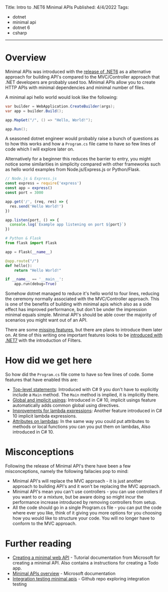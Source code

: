 Title: Intro to .NET6 Minimal APIs
Published: 4/4/2022
Tags: 
- dotnet
- minimal api
- dotnet 6
- csharp

---
# Overview

Minimal APIs was introduced with the [release of .NET6](https://devblogs.microsoft.com/dotnet/announcing-net-6/) as a alternative approach for building API's compared to the MVC/Controller approach that .NET developers are probably used too. Minimal APIs allow you to create HTTP APIs with minimal dependencies and minimal number of files.

A minimal api hello world would look like the following:

```csharp
var builder = WebApplication.CreateBuilder(args);
var app = builder.Build();

app.MapGet("/", () => "Hello, World!");

app.Run();
```

A seasoned dotnet engineer would probably raise a bunch of questions as to how this works and how a `Program.cs` file came to have so few lines of code which I will explore later on. 

Alternatively for a beginner this reduces the barrier to entry, you might notice some similarities in simplicity compared with other frameworks such as hello world examples from Node.js/Express.js or Python/Flask. 


```javascript
// Node.js & Express.js
const express = require('express')
const app = express()
const port = 3000

app.get('/', (req, res) => {
  res.send('Hello World!')
})

app.listen(port, () => {
  console.log(`Example app listening on port ${port}`)
})
```

```python
# Python & Flask 
from flask import Flask

app = Flask(__name__)

@app.route("/")
def hello():
    return "Hello World!"

if __name__ == '__main__':
    app.run(debug=True)
```

Somehow dotnet managed to reduce it's hello world to four lines, reducing the ceremony normally associated with the MVC/Controller approach. This is one of the benefits of building with minimal apis which also as a side effect has improved performance, but don't be under the impression minimal equals simple. Minimal API's should be able cover the majority of scenarios you might want out of an API.

There are some [missing features](https://docs.microsoft.com/en-us/aspnet/core/tutorials/min-web-api?view=aspnetcore-6.0&tabs=visual-studio#differences-between-minimal-apis-and-apis-with-controllers), but there are plans to introduce them later on. At time of this writing one important features looks to be [introduced with .NET7](https://devblogs.microsoft.com/dotnet/announcing-dotnet-7-preview-3/) with the introduction of Filters.

# How did we get here

So how did the `Program.cs` file come to have so few lines of code. Some features that have enabled this are: 

- [Top-level statements](https://docs.microsoft.com/en-us/dotnet/csharp/fundamentals/program-structure/top-level-statements): Introduced with C# 9 you don't have to explicitly include a `Main` method. The `Main` method is implied, it is implicitly there.
- [Global and implicit usings](https://devblogs.microsoft.com/dotnet/welcome-to-csharp-10/#global-and-implicit-usings): Introduced in C# 10, implicit usings feature automatically adds common global using directives.
- [Improvements for lambda expressions](https://devblogs.microsoft.com/dotnet/welcome-to-csharp-10/#improvements-for-lambda-expressions-and-method-groups): Another feature introduced in C# 10 implicit lambda expressions.
- [Attributes on lambdas](https://devblogs.microsoft.com/dotnet/welcome-to-csharp-10/#attributes-on-lambdas): In the same way you could put attributes to methods or local functions you can you put them on lambdas, Also introduced in C# 10.

# Misconceptions

Following the release of Minimal API's there have been a few misconceptions, namely the following fallacies pop to mind:

- Minimal API's will replace the MVC approach -  it is just another approach to building API's and it won't be replacing the MVC approach.
- Minimal API's mean you can't use controllers - you can use controllers if you want to or a mixture, but be aware doing so might incur the performance increase introduced by removing controllers from setup.
- All the code should go in a single Program.cs file - you can put the code where ever you like, think of it giving you more options for you choosing how you would like to structure your code. You will no longer have to conform to the MVC approach.

# Further reading

- [Creating a minimal web API](https://docs.microsoft.com/en-us/aspnet/core/tutorials/min-web-api?view=aspnetcore-6.0&tabs=visual-studio) - Tutorial documentation from Microsoft for creating a minimal API. Also contains a instructions for creating a Todo app.
 - [Minimal APIs overview](https://docs.microsoft.com/en-us/aspnet/core/fundamentals/minimal-apis?view=aspnetcore-6.0) - Microsoft documentation
- [Integration testing minimal apis](https://github.com/martincostello/dotnet-minimal-api-integration-testing) - Github repo exploring integration testing

